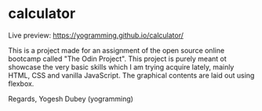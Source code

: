 # calculator

Live preview: https://yogramming.github.io/calculator/

This is a project made for an assignment of the open source online bootcamp called "The Odin Project". This project is purely meant ot showcase the very basic skills which I am trying acquire lately, mainly HTML, CSS and vanilla JavaScript. The graphical contents are laid out using flexbox.

Regards,
Yogesh Dubey
(yogramming)